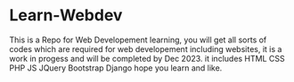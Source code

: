 # Learn-Webdev
This is a Repo for Web Developement learning, you will get all sorts of codes which are required for web developement including websites, 
it is a work in progess and will be completed by Dec 2023.
it includes 
HTML
CSS
PHP
JS
JQuery
Bootstrap
Django
hope you learn and like.
